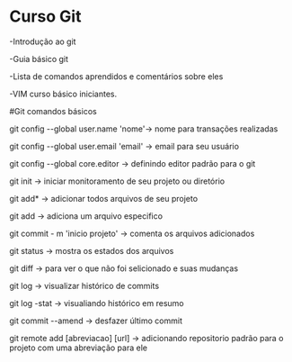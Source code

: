 # Curso Git
-Introdução ao git

-Guia básico git

-Lista de comandos aprendidos e comentários sobre eles


-VIM curso básico iniciantes.

#Git comandos básicos

git config --global user.name 'nome'-> nome para transações realizadas

git config --global user.email 'email' -> email para seu usuário

git config --global core.editor -> definindo editor padrão para o git

git init -> iniciar monitoramento de seu projeto ou diretório

git add* -> adicionar todos arquivos de seu projeto

git add -> adiciona um arquivo especifico

git commit - m 'inicio projeto' -> comenta os arquivos adicionados

git status -> mostra os estados dos arquivos

git diff -> para ver o que não foi selicionado e suas mudanças

git log -> visualizar histórico de commits

git log -stat -> visualiando histórico em resumo

git commit --amend -> desfazer último commit

git remote add [abreviacao] [url] -> adicionando repositorio padrão para o projeto com uma abreviação para ele
